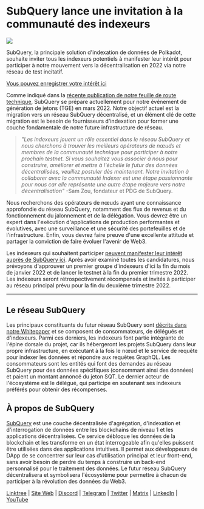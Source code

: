 # SubQuery lance une invitation à la communauté des indexeurs

![](https://miro.medium.com/max/1400/1*qa014uV1jHA2WTVhUadrdA.png)

SubQuery, la principale solution d'indexation de données de Polkadot, souhaite inviter tous les indexeurs potentiels à manifester leur intérêt pour participer à notre mouvement vers la décentralisation en 2022 via notre réseau de test incitatif.

[Vous pouvez enregistrer votre intérêt ici](https://forms.gle/RyXyhb8T9Gxkwi7R9)

Comme indiqué dans la [récente publication de notre feuille de route technique](https://subquery.medium.com/subquery-releases-technical-roadmap-2a3a383c49b), SubQuery se prépare actuellement pour notre événement de génération de jetons (TGE) en mars 2022. Notre objectif actuel est la migration vers un réseau SubQuery décentralisé, et un élément clé de cette migration est le besoin de fournisseurs d'indexation pour former une couche fondamentale de notre future infrastructure de réseau.

> _"Les indexeurs jouent un rôle essentiel dans le réseau SubQuery et nous cherchons à trouver les meilleurs opérateurs de nœuds et membres de la communauté technique pour participer à notre prochain testnet. Si vous souhaitez vous associer à nous pour construire, améliorer et mettre à l'échelle le futur des données décentralisées, veuillez postuler dès maintenant. Notre invitation à collaborer avec la communauté Indexer est une étape passionnante pour nous car elle représente une autre étape majeure vers notre décentralisation"_ -Sam Zou, fondateur et PDG de SubQuery.

Nous recherchons des opérateurs de nœuds ayant une connaissance approfondie du réseau SubQuery, notamment des flux de revenus et du fonctionnement du jalonnement et de la délégation. Vous devrez être un expert dans l'exécution d'applications de production performantes et évolutives, avec une surveillance et une sécurité des portefeuilles et de l'infrastructure. Enfin, vous devrez faire preuve d'une excellente attitude et partager la conviction de faire évoluer l'avenir de Web3.

Les indexeurs qui souhaitent participer [peuvent manifester leur intérêt auprès de SubQuery ici](https://forms.gle/RyXyhb8T9Gxkwi7R9). Après avoir examiné toutes les candidatures, nous prévoyons d'approuver un premier groupe d'indexeurs d'ici la fin du mois de janvier 2022 et de lancer le testnet à la fin du premier trimestre 2022. Les indexeurs seront rétrospectivement récompensés et invités à participer au réseau principal prévu pour la fin du deuxième trimestre 2022.

---

## Le réseau SubQuery

Les principaux constituants du futur réseau SubQuery sont [décrits dans notre Whitepaper](https://static.subquery.network/whitepaper.pdf) et se composent de consommateurs, de délégués et d'indexeurs. Parmi ces derniers, les indexeurs font partie intégrante de l'épine dorsale du projet, car ils hébergeront les projets SubQuery dans leur propre infrastructure, en exécutant à la fois le nœud et le service de requête pour indexer les données et répondre aux requêtes GraphQL. Les consommateurs sont les entités qui font des demandes au réseau SubQuery pour des données spécifiques (consommant ainsi des données) et paient un montant annoncé du jeton SQT. Le dernier acteur de l'écosystème est le délégué, qui participe en soutenant ses indexeurs préférés pour obtenir des récompenses.

## À propos de SubQuery

[SubQuery](https://subquery.network/) est une couche décentralisée d'agrégation, d'indexation et d'interrogation de données entre les blockchains de niveau 1 et les applications décentralisées. Ce service débloque les données de la blockchain et les transforme en un état interrogeable afin qu'elles puissent être utilisées dans des applications intuitives. Il permet aux développeurs de DApp de se concentrer sur leur cas d'utilisation principal et leur front-end, sans avoir besoin de perdre du temps à construire un back-end personnalisé pour le traitement des données. Le futur réseau SubQuery décentralisera et symbolisera l'écosystème pour permettre à chacun de participer à la révolution des données du Web3.

[Linktree](https://linktr.ee/subquerynetwork) | [Site Web](https://subquery.network/) | [Discord](https://discord.com/invite/78zg8aBSMG) | [Telegram](https://t.me/subquerynetwork) | [Twitter](https://twitter.com/subquerynetwork) | [Matrix](https://matrix.to/#/#subquery:matrix.org) | [LinkedIn](https://www.linkedin.com/company/subquery) | [YouTube](https://www.youtube.com/channel/UCi1a6NUUjegcLHDFLr7CqLw)
